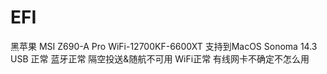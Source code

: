 # EFI
黑苹果 MSI Z690-A Pro WiFi-12700KF-6600XT
支持到MacOS Sonoma 14.3
USB 正常
蓝牙正常 隔空投送&随航不可用
WiFi正常
有线网卡不确定不怎么用
